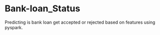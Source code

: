 # Bank-loan_Status
Predicting is bank loan get accepted or rejected based on features using pyspark.
